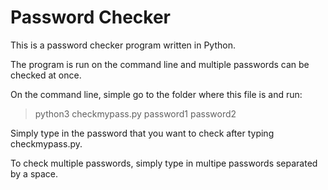 # Password Checker

This is a password checker program written in Python.

The program is run on the command line and multiple passwords can be checked at once.

On the command line, simple go to the folder where this file is and run:

> python3 checkmypass.py password1 password2

Simply type in the password that you want to check after typing checkmypass.py.

To check multiple passwords, simply type in multipe passwords separated by a space.
